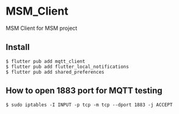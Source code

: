 # MSM_Client
MSM Client for MSM project

## Install
```text
$ flutter pub add mqtt_client
$ flutter pub add flutter_local_notifications
$ flutter pub add shared_preferences
```

## How to open 1883 port for MQTT testing
```text
$ sudo iptables -I INPUT -p tcp -m tcp --dport 1883 -j ACCEPT
```